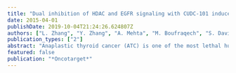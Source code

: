 ```yaml
---
title: "Dual inhibition of HDAC and EGFR signaling with CUDC-101 induces potent suppression of tumor growth and metastasis in anaplastic thyroid cancer"
date: 2015-04-01
publishDate: 2019-10-04T21:24:26.624807Z
authors: ["L. Zhang", "Y. Zhang", "A. Mehta", "M. Boufraqech", "S. Davis", "J. Wang", "Z. Tian", "Z. Yu", "M. B. Boxer", "J. A. Kiefer", "J. A. Copland", "R. C. Smallridge", "Z. Li", "M. Shen", "E. Kebebew"]
publication_types: ["2"]
abstract: "Anaplastic thyroid cancer (ATC) is one of the most lethal human malignancies that currently has no effective therapy. We performed quantitative high-throughput screening (qHTS) in three ATC cell lines using 3,282 clinically approved drugs and drug candidates, and identified 100 active agents. Enrichment analysis of active compounds showed that inhibitors of EGFR and histone deacetylase (HDAC) were most active. Of these, the first-in-class dual inhibitor of EGFR, HER2 and HDACs, CUDC-101, had the highest efficacy and lower IC50 than established drugs. We validated that CUDC-101 inhibited cellular proliferation and resulted in cell death by inducing cell cycle arrest and caspase-dependent apoptosis. CUDC-101 also inhibited cellular migration in vitro. Mechanistically, CUDC-101 inhibited MAPK signaling and histone deacetylation in ATC cell lines with multiple driver mutations present in human ATC. The anticancer effect of CUDC-101 was associated with increased expression of p21 and E-cadherin, and reduced expression of survivin, XIAP, β-catenin, N-cadherin, and Vimentin. In an in vivo mouse model of metastatic ATC, CUDC-101 inhibited tumor growth and metastases, and significantly prolonged survival. Response to CUDC-101 treatment in vivo was associated with increased histone 3 acetylation and reduced survivin expression. Our findings provide a preclinical basis to evaluate CUDC-101 therapy in ATC."
featured: false
publication: "*Oncotarget*"
---
```


